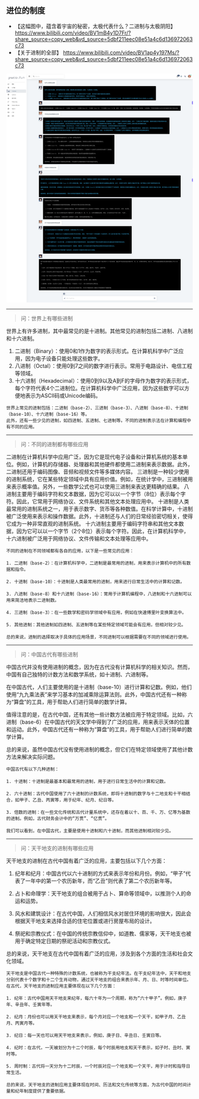 ## 进位的制度

- 【这幅图中，蕴含着宇宙的秘密，太极代表什么？二进制与太极阴阳】 https://www.bilibili.com/video/BV1mB4y1D7Fr/?share_source=copy_web&vd_source=5dbf211eec08e51a4c6d136972063c73
- 【关于进制的全部】 https://www.bilibili.com/video/BV1ap4y197Ms/?share_source=copy_web&vd_source=5dbf211eec08e51a4c6d136972063c73


![img.png](image/img024.png)


-----------
> 问：世界上有哪些进制


世界上有许多进制，其中最常见的是十进制。其他常见的进制包括二进制、八进制和十六进制。
1. 二进制（Binary）：使用0和1作为数字的表示形式。在计算机科学中广泛应用，因为电子设备只能处理这些数字。
2. 八进制（Octal）：使用0到7之间的数字进行表示。常用于电路设计、电信工程等领域。
3. 十六进制（Hexadecimal）：使用0到9以及A到F的字母作为数字的表示形式，每个字符代表4个二进制位。在计算机科学中广泛应用，因为这些数字可以方便地表示为ASCII码或Unicode编码。


```text
世界上常见的进制包括：二进制（base-2）、三进制（base-3）、八进制（base-8）、十进制（base-10）、十六进制（base-16）等。
此外，还有一些少见的进制，如四进制、五进制、七进制等。不同的进制表示法在计算和编程中有不同的应用。
```


-----------
> 问：不同的进制都有哪些应用


二进制在计算机科学中应用广泛，因为它是现代电子设备和计算机系统的基本单位。例如，计算机的存储器、处理器和其他硬件都使用二进制来表示数据。此外，二进制还用于编码图像、音频和视频文件等多媒体内容。
三进制是一种较少使用的进制系统，它在某些特定领域中具有应用价值。例如，在统计学中，三进制被用来表示概率值。另外，一些数学公式也可以使用三进制来表达更精确的结果。
八进制主要用于编码字符和文本数据，因为它可以以一个字节（8位）表示每个字符。因此，它常用于网络协议、文件系统和其他文本处理应用中。
十进制是人类最常用的进制系统之一，用于表示数字、货币等各种数值。在科学计算中，十进制被广泛使用来表示和操作数据。此外，十进制还与人们的日常经验密切相关，使得它成为一种非常直观的进制系统。
十六进制主要用于编码字符串和其他文本数据，因为它可以以一个字节（2个8位）表示每个字符。因此，在计算机科学中，十六进制被广泛用于网络协议、文件传输和文本处理等应用中。


```text
不同的进制在不同领域都有各自的应用，以下是一些常见的应用：

1. 二进制（base-2）：在计算机科学中，二进制是最常用的进制，用来表示计算机中的所有数据和指令。

2. 十进制（base-10）：十进制是人类最常用的进制，用来进行日常生活中的计算和记数。

3. 八进制（base-8）和十六进制（base-16）：常用于计算机编程中，八进制和十六进制可以用来简洁地表示二进制数。

4. 三进制（base-3）：在一些数学和密码学领域中有应用，例如在快速傅里叶变换算法中。

5. 其他进制：其他进制如四进制、五进制等在某些特定领域可能会有应用，但相对较少见。

总的来说，进制的选择取决于具体的应用场景，不同进制可以根据需要在不同的领域进行使用。
```


-----------
> 问：中国古代有哪些进制


中国古代并没有使用进制的概念，因为在古代没有计算机科学的相关知识。然而，中国有自己独特的计数方法和数学系统，如十进制、六进制等。

在中国古代，人们主要使用的是十进制（base-10）进行计算和记数。例如，他们使用“九九乘法表”来学习基本的加减乘除运算法则。此外，中国古代还有一种称为“算盘”的工具，用于帮助人们进行简单的数学计算。

值得注意的是，在古代中国，还有其他一些计数方法被应用于特定领域。比如，六进制（base-6）在中国古代的天文学中得到了广泛的应用，用来表示天体的位置和运动。此外，中国古代还有一种称为“算盘”的工具，用于帮助人们进行简单的数学计算。

总的来说，虽然中国古代没有使用进制的概念，但它们在特定领域使用了其他计数方法来解决实际问题。


```text
中国古代有以下几种进制：

1. 十进制：十进制是最基本和最常用的进制，用于进行日常生活中的计算和记数。

2. 六十进制：古代中国使用了六十进制的计数系统，即将十进制的数字与十二地支和十干相结合，如甲子、乙丑、丙寅等，用于纪年、纪月、纪日等。

3. 倍数的进制：在一些文化传统和古代计量系统中，还存在着以十、百、千、万、亿等为基数的进制。例如，古代财务会计中的“万贯”、“亿贯”。

我们可以看到，在中国古代，主要是使用十进制和六十进制，而其他进制相对较少见。
```


-----------
> 问：天干地支的进制有哪些应用


天干地支的进制在古代中国有着广泛的应用，主要包括以下几个方面：

1. 纪年和纪月：中国古代以六十进制的方式来表示年份和月份。例如，“甲子”代表了一年中的第一个农历新年，而“乙丑”则代表了第二个农历新年等。

2. 占卜和命理学：天干地支的组合被用于占卜、算命等领域中，以推测个人的命运和运势。

3. 风水和建筑设计：在古代中国，人们相信风水对居住环境的影响很大，因此会根据天干地支来选择合适的住宅位置或进行房屋布局的设计。

4. 祭祀和宗教仪式：在中国的传统宗教信仰中，如道教、儒家等，天干地支也被用于确定特定日期的祭祀活动和宗教仪式。

总的来说，天干地支在古代中国有着广泛的应用，涉及到各个方面的生活和社会文化领域。


```text
天干地支是中国古代一种特殊的计数系统，也被称为干支纪年法。在干支纪年法中，天干和地支分别代表十个数字和十二个生肖动物，通过天干地支的组合来表示年、月、日、时等时间单位。在古代，天干地支的进制应用主要体现在以下几个方面：

1. 纪年：古代中国用天干地支来纪年，每六十年为一个周期，称为“六十甲子”。例如，庚子年、辛丑年、壬寅年等。

2. 纪月：月份也可以用天干地支来表示，每个月对应一个地支和一个天干，如甲子月、乙丑月、丙寅月等。

3. 纪日：每一天也可以用天干地支来表示，例如，庚子日、辛丑日、壬寅日等。

4. 纪时：在古代，一天被划分为十二个时辰，每个时辰用地支和天干表示，如子时、丑时、寅时等。

5. 周时制：古代将一天分为十二时辰，一个时辰对应一个地支和一个天干，用于计时和指导日常生活。

总的来说，天干地支的进制应用主要体现在时间、历法和文化传统等方面，为古代中国的时间计量和纪年制度提供了重要依据。
```